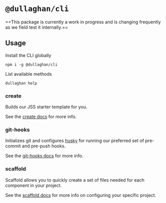 # `@dullaghan/cli`

==This package is currently a work in progress and is changing frequently as we field test it internally.==

## Usage

Install the CLI globally

```
npm i -g @dullaghan/cli

```

List available methods

```
dullaghan help
```

### create

Builds our JSS starter template for you.

See the [create docs](https://github.com/horizontalintegration/hztl-dullaghan/tree/main/packages/%40dullaghan/cli/src/create) for more info.

### git-hooks

Initializes git and configures [husky](https://www.npmjs.com/package/husky) for running our preferred set of pre-commit and pre-push hooks.

See the [git-hooks docs](https://github.com/horizontalintegration/hztl-dullaghan/tree/main/packages/%40dullaghan/cli/src/git-hooks) for more info.

### scaffold

Scaffold allows you to quickly create a set of files needed for each component in your project.

See the [scaffold docs](https://github.com/horizontalintegration/hztl-dullaghan/tree/main/packages/%40dullaghan/cli/src/scaffold) for more info on configuring your specific project.
